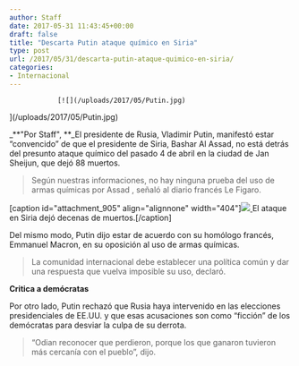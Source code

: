 ```yaml
---
author: Staff
date: 2017-05-31 11:43:45+00:00
draft: false
title: "Descarta Putin ataque químico en Siria"
type: post
url: /2017/05/31/descarta-putin-ataque-quimico-en-siria/
categories:
- Internacional
---
```



				[![](/uploads/2017/05/Putin.jpg)
](/uploads/2017/05/Putin.jpg)

_**"Por Staff", **_El presidente de Rusia, Vladimir Putin, manifestó estar “convencido” de que el presidente de Siria, Bashar Al Assad, no está detrás del presunto ataque químico del pasado 4 de abril en la ciudad de Jan Sheijun, que dejó 88 muertos.


<blockquote>Según nuestras informaciones, no hay ninguna prueba del uso de armas químicas por Assad , señaló al diario francés Le Figaro.</blockquote>


[caption id="attachment_905" align="alignnone" width="404"][![](/uploads/2017/05/el-ataque-en-siria-dejó-decenas-de-cmuertos-300x216.jpg)
](/uploads/2017/05/el-ataque-en-siria-dejó-decenas-de-cmuertos.jpg) El ataque en Siria dejó decenas de muertos.[/caption]

Del mismo modo, Putin dijo estar de acuerdo con su homólogo francés, Emmanuel Macron, en su oposición al uso de armas químicas.


<blockquote>La comunidad internacional debe establecer una política común y dar una respuesta que vuelva imposible su uso, declaró.</blockquote>


**Critica a demócratas**

Por otro lado, Putin rechazó que Rusia haya intervenido en las elecciones presidenciales de EE.UU. y que esas acusaciones son como “ficción” de los demócratas para desviar la culpa de su derrota.


<blockquote>“Odian reconocer que perdieron, porque los que ganaron tuvieron más cercanía con el pueblo”, dijo.</blockquote>


		
